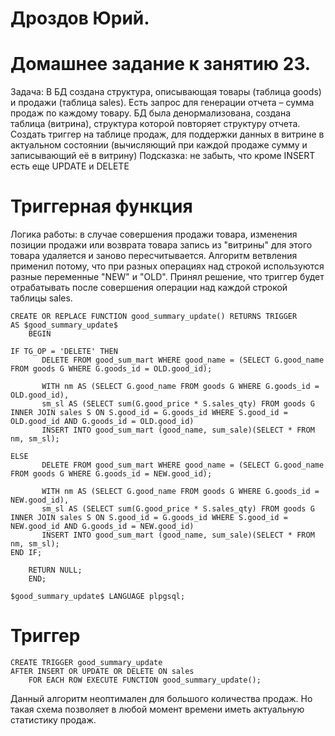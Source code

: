 # Дроздов Юрий.
# Домашнее задание к занятию 23.


Задача:
В БД создана структура, описывающая товары (таблица goods) и продажи (таблица sales).
Есть запрос для генерации отчета – сумма продаж по каждому товару.
БД была денормализована, создана таблица (витрина), структура которой повторяет структуру отчета.
Создать триггер на таблице продаж, для поддержки данных в витрине в актуальном состоянии (вычисляющий при каждой продаже сумму и записывающий её в витрину)
Подсказка: не забыть, что кроме INSERT есть еще UPDATE и DELETE



# Триггерная функция

Логика работы: в случае совершения продажи товара, изменения позиции продажи или возврата товара запись из "витрины" для этого товара удаляется и заново пересчитывается.
Алгоритм ветвления применил потому, что при разных операциях над строкой используются разные переменные "NEW" и "OLD".
Принял решение, что триггер будет отрабатывать после совершения операции над каждой строкой таблицы sales.

```
CREATE OR REPLACE FUNCTION good_summary_update() RETURNS TRIGGER
AS $good_summary_update$
    BEGIN

IF TG_OP = 'DELETE' THEN
	   DELETE FROM good_sum_mart WHERE good_name = (SELECT G.good_name FROM goods G WHERE G.goods_id = OLD.good_id);
	
       WITH nm AS (SELECT G.good_name FROM goods G WHERE G.goods_id = OLD.good_id),
       sm_sl AS (SELECT sum(G.good_price * S.sales_qty) FROM goods G INNER JOIN sales S ON S.good_id = G.goods_id WHERE S.good_id = OLD.good_id AND G.goods_id = OLD.good_id)
       INSERT INTO good_sum_mart (good_name, sum_sale)(SELECT * FROM nm, sm_sl);
	   
ELSE
       DELETE FROM good_sum_mart WHERE good_name = (SELECT G.good_name FROM goods G WHERE G.goods_id = NEW.good_id);
        
       WITH nm AS (SELECT G.good_name FROM goods G WHERE G.goods_id = NEW.good_id),
       sm_sl AS (SELECT sum(G.good_price * S.sales_qty) FROM goods G INNER JOIN sales S ON S.good_id = G.goods_id WHERE S.good_id = NEW.good_id AND G.goods_id = NEW.good_id)
	   INSERT INTO good_sum_mart (good_name, sum_sale)(SELECT * FROM nm, sm_sl);
END IF;
	   
	RETURN NULL;
    END;

$good_summary_update$ LANGUAGE plpgsql;
```

# Триггер
```
CREATE TRIGGER good_summary_update
AFTER INSERT OR UPDATE OR DELETE ON sales
    FOR EACH ROW EXECUTE FUNCTION good_summary_update();

```
Данный алгоритм неоптимален для большого количества продаж. Но такая схема позволяет в любой момент времени иметь актуальную статистику продаж.

